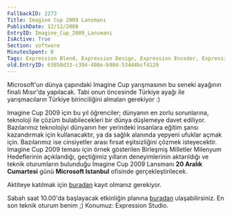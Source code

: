 ```yaml
---
FallbackID: 2273
Title: Imagine Cup 2009 Lansmanı
PublishDate: 12/12/2008
EntryID: Imagine_Cup_2009_Lansmani
IsActive: True
Section: software
MinutesSpent: 0
Tags: Expression Blend, Expression Design, Expression Encoder, Expression Media, Expression Studio, Expression Web, Silverlight, Silverlight 2.0
old.EntryID: 63858d33-c394-408e-b98d-534d4bcf4129
---
```

Microsoft'un dünya çapındaki Imagine Cup yarışmasının bu seneki ayağının
finali Mısır'da yapılacak. Tabi onun öncesinde Türkiye ayağı ile
yarışmacıların Türkiye birinciliğini almaları gerekiyor :)

Imagine Cup 2009 için bu yıl öğrenciler; dünyanın en zorlu sorunlarına,
teknoloji ile çözüm bulabilecekleri bir dünya düşlemeye davet ediliyor.
Bazılarımız teknolojiyi dünyanın her yerindeki insanlara eğitim şansı
kazandırmak için kullanacaktır, ya da sağlık alanında yepyeni ufuklar
açmak için. Bazılarımız ise cinsiyetler arası fırsat eşitsizliğini
çözmek isteyecektir. Imagine Cup 2009 teması için örnek gösterilen
Birleşmiş Milletler Milenyum Hedeflerinin açıklandığı, geçtiğimiz
yılların deneyimlerinin aktarıldığı ve teknik oturumların bulunduğu
Imagine Cup 2009 Lansmanı **20 Aralık Cumartesi** günü **Microsoft
Istanbul** ofisinde gerçekleştirilecek.

Aktiteye katılmak için
[buradan](http://www.msakademik.net/seminer_kayit.aspx?etkinlik_id=247)
kayıt olmanız gerekiyor.

Sabah saat 10.00'da başlayacak etkinliğin planına
[buradan](http://www.msakademik.net/haberdetay.aspx?id=228)
ulaşabilirsiniz. En son teknik oturum benim ;) Konumuz: Expression
Studio.


